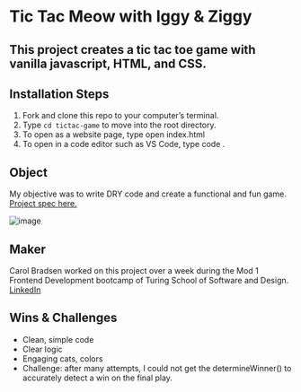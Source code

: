 # Tic Tac Meow with Iggy & Ziggy

## This project creates a tic tac toe game with vanilla javascript, HTML, and CSS.

## Installation Steps

1. Fork and clone this repo to your computer’s terminal.
2. Type `cd tictac-game` to move into the root directory.
3. To open as a website page, type open index.html
4. To open in a code editor such as VS Code, type code .

## Object
My objective was to write DRY code and create a functional and fun game. [Project spec here.](https://frontend.turing.edu/projects/module-1/tic-tac-toe-solo-v2.html)

![image](https://user-images.githubusercontent.com/117617970/223599780-e2418b75-025f-4f29-9787-f792aefc484d.png)

## Maker
Carol Bradsen worked on this project over a week during the Mod 1 Frontend Development bootcamp of Turing School of Software and Design.
[LinkedIn](https://www.linkedin.com/in/carol-bradsen/)

## Wins & Challenges
- Clean, simple code
- Clear logic
- Engaging cats, colors
- Challenge: after many attempts, I could not get the determineWinner() to accurately detect a win on the final play.
